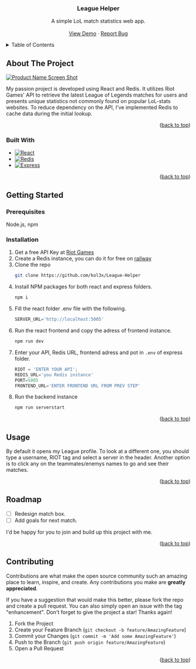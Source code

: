 <!-- Improved compatibility of back to top link: See: https://github.com/othneildrew/Best-README-Template/pull/73 -->
<a name="readme-top"></a>
<!--
*** Thanks for checking out the Best-README-Template. If you have a suggestion
*** that would make this better, please fork the repo and create a pull request
*** or simply open an issue with the tag "enhancement".
*** Don't forget to give the project a star!
*** Thanks again! Now go create something AMAZING! :D
-->

<!-- PROJECT LOGO -->
<br />
<div align="center">

  <h3 align="center">League Helper</h3>

  <p align="center">
    A simple LoL match statistics web app.
    <br />
    <br />
    <a href="https://moonlit-kleicha-cc0648.netlify.app/">View Demo</a>
    ·
    <a href="https://github.com/kol3x/League-Helper/issues">Report Bug</a>
  </p>
</div>



<!-- TABLE OF CONTENTS -->
<details>
  <summary>Table of Contents</summary>
  <ol>
    <li>
      <a href="#about-the-project">About The Project</a>
      <ul>
        <li><a href="#built-with">Built With</a></li>
      </ul>
    </li>
    <li>
      <a href="#getting-started">Getting Started</a>
      <ul>
        <li><a href="#prerequisites">Prerequisites</a></li>
        <li><a href="#installation">Installation</a></li>
      </ul>
    </li>
    <li><a href="#usage">Usage</a></li>
    <li><a href="#roadmap">Roadmap</a></li>
    <li><a href="#contributing">Contributing</a></li>
  </ol>
</details>



<!-- ABOUT THE PROJECT -->
## About The Project

[![Product Name Screen Shot][product-screenshot]](https://moonlit-kleicha-cc0648.netlify.app)

My passion project is developed using React and Redis. It utilizes Riot Games' API to retrieve the latest League of Legends matches for users and presents unique statistics not commonly found on popular LoL-stats websites. To reduce dependency on the API, I've implemented Redis to cache data during the initial lookup.

<p align="right">(<a href="#readme-top">back to top</a>)</p>



### Built With

* [![React][React.js]][React-url]
* [![Redis][Redis.io]][Redis-url]
* [![Express][Expressjs.com]][Express-url]


<p align="right">(<a href="#readme-top">back to top</a>)</p>



<!-- GETTING STARTED -->
## Getting Started

### Prerequisites

Node.js, npm

### Installation

1. Get a free API Key at [Riot Games](https://developer.riotgames.com/)
2. Create a Redis instance, you can do it for free on [railway](https://railway.app/)
3. Clone the repo
   ```sh
   git clone https://github.com/kol3x/League-Helper
   ```
4. Install NPM packages for both react and express folders.
   ```sh
   npm i
   ```
5. Fill the react folder .env file with the following.
   ```js
   SERVER_URL='http://localhost:5005'
   ```
6. Run the react frontend and copy the adress of frontend instance.
   ```sh
   npm run dev
   ```
7. Enter your API, Redis URL, frontend adress and pot in `.env` of express folder.
   ```js
   RIOT = 'ENTER YOUR API';
   REDIS_URL='you Redis instance'
   PORT=5005
   FRONTEND_URL='ENTER FRONTEND URL FROM PREV STEP'
   ```
8. Run the backend instance
   ```sh
   npm run serverstart
   ```

<p align="right">(<a href="#readme-top">back to top</a>)</p>



<!-- USAGE EXAMPLES -->
## Usage

By default it opens my League profile. To look at a different one, you should type a username, RIOT tag and select a server in the header.
Another option is to click any on the teammates/enemys names to go and see their matches.

<p align="right">(<a href="#readme-top">back to top</a>)</p>



<!-- ROADMAP -->
## Roadmap

- [ ] Redesign match box.
- [ ] Add goals for next match.

I'd be happy for you to join and build up this project with me.

<p align="right">(<a href="#readme-top">back to top</a>)</p>



<!-- CONTRIBUTING -->
## Contributing

Contributions are what make the open source community such an amazing place to learn, inspire, and create. Any contributions you make are **greatly appreciated**.

If you have a suggestion that would make this better, please fork the repo and create a pull request. You can also simply open an issue with the tag "enhancement".
Don't forget to give the project a star! Thanks again!

1. Fork the Project
2. Create your Feature Branch (`git checkout -b feature/AmazingFeature`)
3. Commit your Changes (`git commit -m 'Add some AmazingFeature'`)
4. Push to the Branch (`git push origin feature/AmazingFeature`)
5. Open a Pull Request

<p align="right">(<a href="#readme-top">back to top</a>)</p>




<!-- MARKDOWN LINKS & IMAGES -->
<!-- https://www.markdownguide.org/basic-syntax/#reference-style-links -->
[linkedin-shield]: https://img.shields.io/badge/-LinkedIn-black.svg?style=for-the-badge&logo=linkedin&colorB=555
[linkedin-url]: https://www.linkedin.com/in/nikolai-shcherbinin/
[product-screenshot]: https://zingy-griffin-616d20.netlify.app/assets/project-2-btNll4wK.png
[React.js]: https://img.shields.io/badge/React-20232A?style=for-the-badge&logo=react&logoColor=61DAFB
[React-url]: https://reactjs.org/
[Redis.io]: https://img.shields.io/badge/redis-%23DD0031.svg?style=for-the-badge&logo=redis&logoColor=white
[Redis-url]: https://redis.io/
[Expressjs.com]: https://img.shields.io/badge/express.js-%23404d59.svg?style=for-the-badge&logo=react&logoColor=61DAFB
[Express-url]: https://expressjs.com/